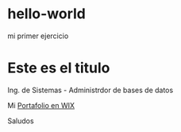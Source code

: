 # hello-world
mi primer ejercicio

<h1>Este es el titulo</h1>

Ing. de Sistemas -  Administrdor de bases de datos

Mi  <a href="http://fcelisal6596.wix.com/eportafolio">Portafolio en WIX</a>

Saludos
